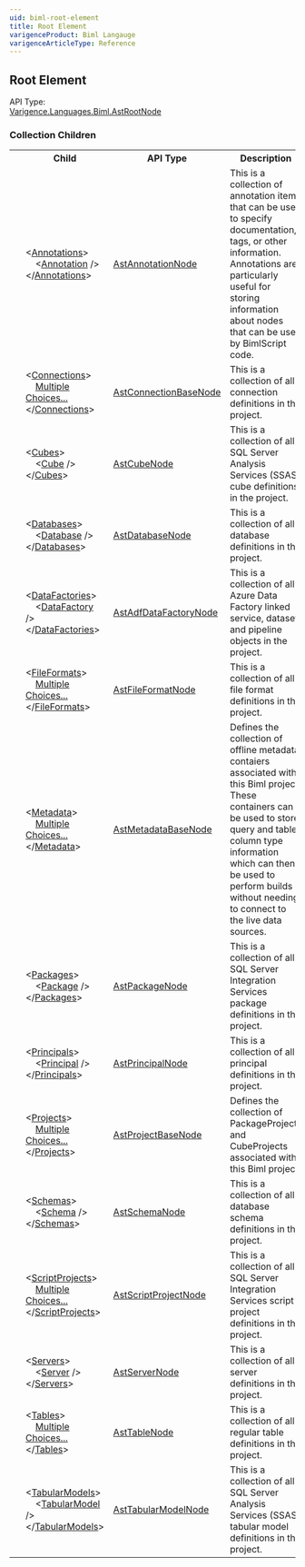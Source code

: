 ```yaml
---
uid: biml-root-element
title: Root Element
varigenceProduct: Biml Langauge
varigenceArticleType: Reference
---
```

## Root Element<div class="AssemblyInfoGroup"><div class="CrossReferenceGroup"><div class="CrossReferenceHeader">API Type:</div><div class="CrossReferenceValue"><a href="../api-reference/Varigence.Languages.Biml.AstRootNode.html">Varigence.Languages.Biml.AstRootNode</a></div></div></div><div class="ChildGroup">### Collection Children<table id="ChildList" class="ChildList"><tbody><tr><th class="ChildIconColumnHeader">&nbsp;</th><th class="ChildNameColumnHeader">Child</th><th class="ChildTypeColumnHeader">API Type</th><th class="ChildSummaryColumnHeader">Description</th></tr><tr class="cd0"><td align="center" class="ChildIcon"><img title="" src="collectionChild.png"><div class="RequiredIcon" title="Required Child"></div><td class="ChildName"><span class="punc">&lt;</span><a href=Varigence.Languages.Biml.AstNode_Annotations.html">Annotations</a><span class="punc">&gt;</span><br />&nbsp;&nbsp;&nbsp;&nbsp;<span class="punc">&lt;</span><a href=Varigence.Languages.Biml.AstAnnotationNode.html">Annotation</a> <span class="punc">/&gt;</span><br /><span class="punc">&lt;/</span><a href=Varigence.Languages.Biml.AstNode_Annotations.html">Annotations</a><span class="punc">&gt;</span></td><td class="ChildType"><a href="../api-reference/Varigence.Languages.Biml.AstAnnotationNode.html">AstAnnotationNode</a></td><td class="ChildSummary"><div class ="SummaryItem">This is a collection of annotation items that can be used to specify documentation, tags, or other information.  Annotations are particularly useful for storing information about nodes that can be used by BimlScript code.</div></td></tr><tr class="cd1"><td align="center" class="ChildIcon"><img title="" src="collectionChild.png"><div class="RequiredIcon" title="Required Child"></div><td class="ChildName"><span class="punc">&lt;</span><a href=Varigence.Languages.Biml.AstRootNode_Connections.html">Connections</a><span class="punc">&gt;</span><br />&nbsp;&nbsp;&nbsp;&nbsp;<a href=Varigence.Languages.Biml.AstRootNode_Connections.html">Multiple Choices...</a><br /><span class="punc">&lt;/</span><a href=Varigence.Languages.Biml.AstRootNode_Connections.html">Connections</a><span class="punc">&gt;</span></td><td class="ChildType"><a href="../api-reference/Varigence.Languages.Biml.Connection.AstConnectionBaseNode.html">AstConnectionBaseNode</a></td><td class="ChildSummary"><div class ="SummaryItem">This is a collection of all connection definitions in the project.</div></td></tr><tr class="cd0"><td align="center" class="ChildIcon"><img title="" src="collectionChild.png"><div class="RequiredIcon" title="Required Child"></div><td class="ChildName"><span class="punc">&lt;</span><a href=Varigence.Languages.Biml.AstRootNode_Cubes.html">Cubes</a><span class="punc">&gt;</span><br />&nbsp;&nbsp;&nbsp;&nbsp;<span class="punc">&lt;</span><a href=Varigence.Languages.Biml.Cube.AstCubeNode.html">Cube</a> <span class="punc">/&gt;</span><br /><span class="punc">&lt;/</span><a href=Varigence.Languages.Biml.AstRootNode_Cubes.html">Cubes</a><span class="punc">&gt;</span></td><td class="ChildType"><a href="../api-reference/Varigence.Languages.Biml.Cube.AstCubeNode.html">AstCubeNode</a></td><td class="ChildSummary"><div class ="SummaryItem">This is a collection of all SQL Server Analysis Services (SSAS) cube definitions in the project.</div></td></tr><tr class="cd1"><td align="center" class="ChildIcon"><img title="" src="collectionChild.png"><div class="RequiredIcon" title="Required Child"></div><td class="ChildName"><span class="punc">&lt;</span><a href=Varigence.Languages.Biml.AstRootNode_Databases.html">Databases</a><span class="punc">&gt;</span><br />&nbsp;&nbsp;&nbsp;&nbsp;<span class="punc">&lt;</span><a href=Varigence.Languages.Biml.Table.AstDatabaseNode.html">Database</a> <span class="punc">/&gt;</span><br /><span class="punc">&lt;/</span><a href=Varigence.Languages.Biml.AstRootNode_Databases.html">Databases</a><span class="punc">&gt;</span></td><td class="ChildType"><a href="../api-reference/Varigence.Languages.Biml.Table.AstDatabaseNode.html">AstDatabaseNode</a></td><td class="ChildSummary"><div class ="SummaryItem">This is a collection of all database definitions in the project.</div></td></tr><tr class="cd0"><td align="center" class="ChildIcon"><img title="" src="collectionChild.png"><div class="RequiredIcon" title="Required Child"></div><td class="ChildName"><span class="punc">&lt;</span><a href=Varigence.Languages.Biml.AstRootNode_DataFactories.html">DataFactories</a><span class="punc">&gt;</span><br />&nbsp;&nbsp;&nbsp;&nbsp;<span class="punc">&lt;</span><a href=Varigence.Languages.Biml.DataFactory.AstAdfDataFactoryNode.html">DataFactory</a> <span class="punc">/&gt;</span><br /><span class="punc">&lt;/</span><a href=Varigence.Languages.Biml.AstRootNode_DataFactories.html">DataFactories</a><span class="punc">&gt;</span></td><td class="ChildType"><a href="../api-reference/Varigence.Languages.Biml.DataFactory.AstAdfDataFactoryNode.html">AstAdfDataFactoryNode</a></td><td class="ChildSummary"><div class ="SummaryItem">This is a collection of all Azure Data Factory linked service, dataset, and pipeline objects in the project.</div></td></tr><tr class="cd1"><td align="center" class="ChildIcon"><img title="" src="collectionChild.png"><div class="RequiredIcon" title="Required Child"></div><td class="ChildName"><span class="punc">&lt;</span><a href=Varigence.Languages.Biml.AstRootNode_FileFormats.html">FileFormats</a><span class="punc">&gt;</span><br />&nbsp;&nbsp;&nbsp;&nbsp;<a href=Varigence.Languages.Biml.AstRootNode_FileFormats.html">Multiple Choices...</a><br /><span class="punc">&lt;/</span><a href=Varigence.Languages.Biml.AstRootNode_FileFormats.html">FileFormats</a><span class="punc">&gt;</span></td><td class="ChildType"><a href="../api-reference/Varigence.Languages.Biml.FileFormat.AstFileFormatNode.html">AstFileFormatNode</a></td><td class="ChildSummary"><div class ="SummaryItem">This is a collection of all file format definitions in the project.</div></td></tr><tr class="cd0"><td align="center" class="ChildIcon"><img title="" src="collectionChild.png"><div class="RequiredIcon" title="Required Child"></div><td class="ChildName"><span class="punc">&lt;</span><a href=Varigence.Languages.Biml.AstRootNode_Metadata.html">Metadata</a><span class="punc">&gt;</span><br />&nbsp;&nbsp;&nbsp;&nbsp;<a href=Varigence.Languages.Biml.AstRootNode_Metadata.html">Multiple Choices...</a><br /><span class="punc">&lt;/</span><a href=Varigence.Languages.Biml.AstRootNode_Metadata.html">Metadata</a><span class="punc">&gt;</span></td><td class="ChildType"><a href="../api-reference/Varigence.Languages.Biml.Metadata.AstMetadataBaseNode.html">AstMetadataBaseNode</a></td><td class="ChildSummary"><div class ="SummaryItem">Defines the collection of offline metadata contaiers associated with this Biml project  These containers can be used to store query and table column type information which can then be used to perform builds without needing to connect to the live data sources.</div></td></tr><tr class="cd1"><td align="center" class="ChildIcon"><img title="" src="collectionChild.png"><div class="RequiredIcon" title="Required Child"></div><td class="ChildName"><span class="punc">&lt;</span><a href=Varigence.Languages.Biml.AstRootNode_Packages.html">Packages</a><span class="punc">&gt;</span><br />&nbsp;&nbsp;&nbsp;&nbsp;<span class="punc">&lt;</span><a href=Varigence.Languages.Biml.Task.AstPackageNode.html">Package</a> <span class="punc">/&gt;</span><br /><span class="punc">&lt;/</span><a href=Varigence.Languages.Biml.AstRootNode_Packages.html">Packages</a><span class="punc">&gt;</span></td><td class="ChildType"><a href="../api-reference/Varigence.Languages.Biml.Task.AstPackageNode.html">AstPackageNode</a></td><td class="ChildSummary"><div class ="SummaryItem">This is a collection of all SQL Server Integration Services package definitions in the project.</div></td></tr><tr class="cd0"><td align="center" class="ChildIcon"><img title="" src="collectionChild.png"><div class="RequiredIcon" title="Required Child"></div><td class="ChildName"><span class="punc">&lt;</span><a href=Varigence.Languages.Biml.AstRootNode_Principals.html">Principals</a><span class="punc">&gt;</span><br />&nbsp;&nbsp;&nbsp;&nbsp;<span class="punc">&lt;</span><a href=Varigence.Languages.Biml.Table.AstPrincipalNode.html">Principal</a> <span class="punc">/&gt;</span><br /><span class="punc">&lt;/</span><a href=Varigence.Languages.Biml.AstRootNode_Principals.html">Principals</a><span class="punc">&gt;</span></td><td class="ChildType"><a href="../api-reference/Varigence.Languages.Biml.Table.AstPrincipalNode.html">AstPrincipalNode</a></td><td class="ChildSummary"><div class ="SummaryItem">This is a collection of all principal definitions in the project.</div></td></tr><tr class="cd1"><td align="center" class="ChildIcon"><img title="" src="collectionChild.png"><div class="RequiredIcon" title="Required Child"></div><td class="ChildName"><span class="punc">&lt;</span><a href=Varigence.Languages.Biml.AstRootNode_Projects.html">Projects</a><span class="punc">&gt;</span><br />&nbsp;&nbsp;&nbsp;&nbsp;<a href=Varigence.Languages.Biml.AstRootNode_Projects.html">Multiple Choices...</a><br /><span class="punc">&lt;/</span><a href=Varigence.Languages.Biml.AstRootNode_Projects.html">Projects</a><span class="punc">&gt;</span></td><td class="ChildType"><a href="../api-reference/Varigence.Languages.Biml.Project.AstProjectBaseNode.html">AstProjectBaseNode</a></td><td class="ChildSummary"><div class ="SummaryItem">Defines the collection of PackageProjects and CubeProjects associated with this Biml project.</div></td></tr><tr class="cd0"><td align="center" class="ChildIcon"><img title="" src="collectionChild.png"><div class="RequiredIcon" title="Required Child"></div><td class="ChildName"><span class="punc">&lt;</span><a href=Varigence.Languages.Biml.AstRootNode_Schemas.html">Schemas</a><span class="punc">&gt;</span><br />&nbsp;&nbsp;&nbsp;&nbsp;<span class="punc">&lt;</span><a href=Varigence.Languages.Biml.Table.AstSchemaNode.html">Schema</a> <span class="punc">/&gt;</span><br /><span class="punc">&lt;/</span><a href=Varigence.Languages.Biml.AstRootNode_Schemas.html">Schemas</a><span class="punc">&gt;</span></td><td class="ChildType"><a href="../api-reference/Varigence.Languages.Biml.Table.AstSchemaNode.html">AstSchemaNode</a></td><td class="ChildSummary"><div class ="SummaryItem">This is a collection of all database schema definitions in the project.</div></td></tr><tr class="cd1"><td align="center" class="ChildIcon"><img title="" src="collectionChild.png"><div class="RequiredIcon" title="Required Child"></div><td class="ChildName"><span class="punc">&lt;</span><a href=Varigence.Languages.Biml.AstRootNode_ScriptProjects.html">ScriptProjects</a><span class="punc">&gt;</span><br />&nbsp;&nbsp;&nbsp;&nbsp;<a href=Varigence.Languages.Biml.AstRootNode_ScriptProjects.html">Multiple Choices...</a><br /><span class="punc">&lt;/</span><a href=Varigence.Languages.Biml.AstRootNode_ScriptProjects.html">ScriptProjects</a><span class="punc">&gt;</span></td><td class="ChildType"><a href="../api-reference/Varigence.Languages.Biml.Script.AstScriptProjectNode.html">AstScriptProjectNode</a></td><td class="ChildSummary"><div class ="SummaryItem">This is a collection of all SQL Server Integration Services script project definitions in the project.</div></td></tr><tr class="cd0"><td align="center" class="ChildIcon"><img title="" src="collectionChild.png"><div class="RequiredIcon" title="Required Child"></div><td class="ChildName"><span class="punc">&lt;</span><a href=Varigence.Languages.Biml.AstRootNode_Servers.html">Servers</a><span class="punc">&gt;</span><br />&nbsp;&nbsp;&nbsp;&nbsp;<span class="punc">&lt;</span><a href=Varigence.Languages.Biml.Table.AstServerNode.html">Server</a> <span class="punc">/&gt;</span><br /><span class="punc">&lt;/</span><a href=Varigence.Languages.Biml.AstRootNode_Servers.html">Servers</a><span class="punc">&gt;</span></td><td class="ChildType"><a href="../api-reference/Varigence.Languages.Biml.Table.AstServerNode.html">AstServerNode</a></td><td class="ChildSummary"><div class ="SummaryItem">This is a collection of all server definitions in the project.</div></td></tr><tr class="cd1"><td align="center" class="ChildIcon"><img title="" src="collectionChild.png"><div class="RequiredIcon" title="Required Child"></div><td class="ChildName"><span class="punc">&lt;</span><a href=Varigence.Languages.Biml.AstRootNode_Tables.html">Tables</a><span class="punc">&gt;</span><br />&nbsp;&nbsp;&nbsp;&nbsp;<a href=Varigence.Languages.Biml.AstRootNode_Tables.html">Multiple Choices...</a><br /><span class="punc">&lt;/</span><a href=Varigence.Languages.Biml.AstRootNode_Tables.html">Tables</a><span class="punc">&gt;</span></td><td class="ChildType"><a href="../api-reference/Varigence.Languages.Biml.Table.AstTableNode.html">AstTableNode</a></td><td class="ChildSummary"><div class ="SummaryItem">This is a collection of all regular table definitions in the project.</div></td></tr><tr class="cd0"><td align="center" class="ChildIcon"><img title="" src="collectionChild.png"><div class="RequiredIcon" title="Required Child"></div><td class="ChildName"><span class="punc">&lt;</span><a href=Varigence.Languages.Biml.AstRootNode_TabularModels.html">TabularModels</a><span class="punc">&gt;</span><br />&nbsp;&nbsp;&nbsp;&nbsp;<span class="punc">&lt;</span><a href=Varigence.Languages.Biml.Tabular.AstTabularModelNode.html">TabularModel</a> <span class="punc">/&gt;</span><br /><span class="punc">&lt;/</span><a href=Varigence.Languages.Biml.AstRootNode_TabularModels.html">TabularModels</a><span class="punc">&gt;</span></td><td class="ChildType"><a href="../api-reference/Varigence.Languages.Biml.Tabular.AstTabularModelNode.html">AstTabularModelNode</a></td><td class="ChildSummary"><div class ="SummaryItem">This is a collection of all SQL Server Analysis Services (SSAS) tabular model definitions in the project.</div></td></tr></tbody></table></div>